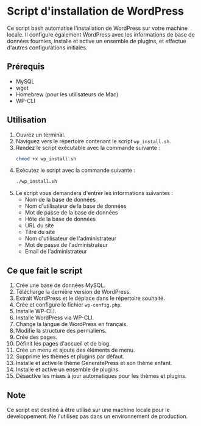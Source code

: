 # Script d'installation de WordPress

Ce script bash automatise l'installation de WordPress sur votre machine locale. Il configure également WordPress avec les informations de base de données fournies, installe et active un ensemble de plugins, et effectue d'autres configurations initiales.

## Prérequis

- MySQL
- wget
- Homebrew (pour les utilisateurs de Mac)
- WP-CLI

## Utilisation

1. Ouvrez un terminal.
2. Naviguez vers le répertoire contenant le script `wp_install.sh`.
3. Rendez le script exécutable avec la commande suivante :
    ```bash
    chmod +x wp_install.sh
    ```
4. Exécutez le script avec la commande suivante :
    ```bash
    ./wp_install.sh
    ```
5. Le script vous demandera d'entrer les informations suivantes :
    - Nom de la base de données
    - Nom d'utilisateur de la base de données
    - Mot de passe de la base de données
    - Hôte de la base de données
    - URL du site
    - Titre du site
    - Nom d'utilisateur de l'administrateur
    - Mot de passe de l'administrateur
    - Email de l'administrateur

## Ce que fait le script

1. Crée une base de données MySQL.
2. Télécharge la dernière version de WordPress.
3. Extrait WordPress et le déplace dans le répertoire souhaité.
4. Crée et configure le fichier `wp-config.php`.
5. Installe WP-CLI.
6. Installe WordPress via WP-CLI.
7. Change la langue de WordPress en français.
8. Modifie la structure des permaliens.
9. Crée des pages.
10. Définit les pages d'accueil et de blog.
11. Crée un menu et ajoute des éléments de menu.
12. Supprime les thèmes et plugins par défaut.
13. Installe et active le thème GeneratePress et son thème enfant.
14. Installe et active un ensemble de plugins.
15. Désactive les mises à jour automatiques pour les thèmes et plugins.

## Note

Ce script est destiné à être utilisé sur une machine locale pour le développement. Ne l'utilisez pas dans un environnement de production.
